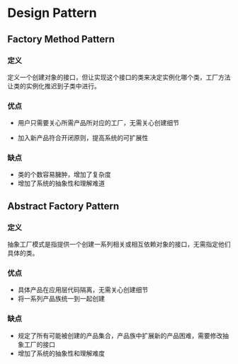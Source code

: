 # Design Pattern



## Factory Method Pattern

### 定义

定义一个创建对象的接口，但让实现这个接口的类来决定实例化哪个类，工厂方法让类的实例化推迟到子类中进行。

### 优点

- 用户只需要关心所需产品所对应的工厂，无需关心创建细节

- 加入新产品符合开闭原则，提高系统的可扩展性

### 缺点

- 类的个数容易臃肿，增加了复杂度
- 增加了系统的抽象性和理解难道







## Abstract Factory Pattern

### 定义

抽象工厂模式是指提供一个创建一系列相关或相互依赖对象的接口，无需指定他们具体的类。

### 优点

- 具体产品在应用层代码隔离，无需关心创建细节
- 将一系列产品族统一到一起创建

### 缺点

- 规定了所有可能被创建的产品集合，产品族中扩展新的产品困难，需要修改抽象工厂的接口
- 增加了系统的抽象性和理解难度







